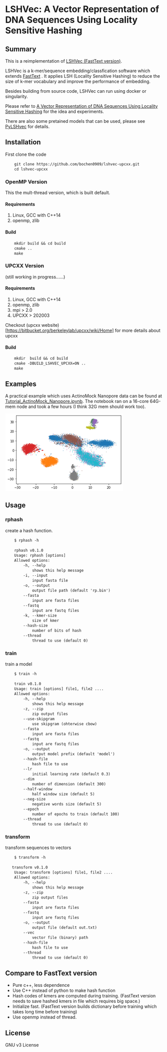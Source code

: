 # LSHVec: A Vector Representation of DNA Sequences Using Locality Sensitive Hashing

## Summary

This is a reimplementation of [LSHVec (FastText version)](https://github.com/Lizhen0909/LSHVec).

LSHVec is a k-mer/sequence embedding/classfication software which extends [FastText](https://fasttext.cc/) . It applies LSH (Locality Sensitive Hashing) to reduce the size of k-mer vocabulary and improve the performance of embedding.

Besides building from source code, LSHVec can run using docker or singularity.

Please refer to [A Vector Representation of DNA Sequences Using Locality Sensitive Hashing](https://www.biorxiv.org/content/10.1101/726729v1) for the idea and experiments.

There are also some pretained models that can be used, please see [PyLSHvec](https://github.com/Lizhen0909/PyLSHvec/blob/master/README.md) for details.


## Installation



First clone the code

```
    git clone https://github.com/bochen0909/lshvec-upcxx.git
    cd lshvec-upcxx
```




### OpenMP Version

This the mult-thread version, which is built default.

#### Requirements

1. Linux, GCC with C++14
2. openmp, zlib

#### Build
```
    mkdir build && cd build
    cmake ..
    make
```

### UPCXX Version

(still working in progress......)

#### Requirements

1. Linux, GCC with C++14
2. openmp, zlib
3. mpi > 2.0
4. UPCXX > 202003

Checkout (upcxx website)[https://bitbucket.org/berkeleylab/upcxx/wiki/Home] for more details about upcxx

#### Build
```
    mkdir  build && cd build
    cmake -DBUILD_LSHVEC_UPCXX=ON ..
    make
```

## Examples

A practical example which uses ActinoMock Nanopore data can be found at [Tutorial_ActinoMock_Nanopore.ipynb](notebook/Tutorial_ActinoMock_Nanopore.ipynb). The notebook ran on a 16-core 64G-mem node and took a few hours (I think 32G mem should work too).

![Tutorial_ActinoMock_Nanopore](notebook/Tutorial_ActinoMock_Nanopore.png)

## Usage

### rphash 

create a hash function.

```
    $ rphash -h

    rphash v0.1.0
    Usage: rphash [options] 
    Allowed options:
        -h, --help
            shows this help message
        -i, --input
            input fasta file
        -o, --output
            output file path (default 'rp.bin')
        --fasta
            input are fasta files
        --fastq
            input are fastq files
        -k, --kmer-size
            size of kmer
        --hash-size
            number of bits of hash
        --thread
            thread to use (default 0)
```

### train 

train a model

```
    $ train -h
    
    train v0.1.0
    Usage: train [options] file1, file2 ....
    Allowed options:
        -h, --help
            shows this help message
        -z, --zip
            zip output files
        --use-skipgram
            use skipgram (ohterwise cbow)
        --fasta
            input are fasta files
        --fastq
            input are fastq files
        -o, --output
            output model prefix (default 'model')
        --hash-file
            hash file to use
        --lr
            initial learning rate (default 0.3)
        --dim
            number of dimension (default 300)
        --half-window
            half window size (default 5)
        --neg-size
            negative words size (default 5)
        --epoch
            number of epochs to train (default 100)
        --thread
            thread to use (default 0)
```

### transform 

transform sequences to vectors

```
    $ transform -h
    
   transform v0.1.0
    Usage: transform [options] file1, file2 ....
    Allowed options:
        -h, --help
            shows this help message
        -z, --zip
            zip output files
        --fasta
            input are fasta files
        --fastq
            input are fastq files
        -o, --output
            output file (default out.txt)
        --vec
            vector file (binary) path
        --hash-file
            hash file to use
        --thread
            thread to use (default 0)

```


## Compare to FastText version

* Pure c++, less dependence
* Use C++ instead of python to make hash function
* Hash codes of kmers are computed during training. (FastText version needs to save hashed kmers in file which requires big space.)
* Initialize fast. (FastText version builds dictionary before training which takes long time before training)
* Use openmp instead of thread.


## License

GNU v3 License